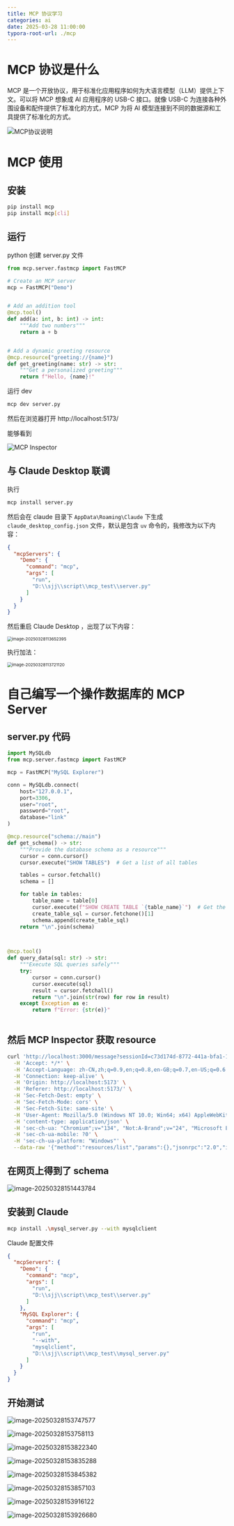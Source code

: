 ```yaml
---
title: MCP 协议学习
categories: ai
date: 2025-03-28 11:00:00
typora-root-url: ./mcp
---
```


# MCP 协议是什么

MCP 是一个开放协议，用于标准化应用程序如何为大语言模型（LLM）提供上下文。可以将 MCP 想象成 AI 应用程序的 USB-C 接口。就像 USB-C 为连接各种外围设备和配件提供了标准化的方式，MCP 为将 AI 模型连接到不同的数据源和工具提供了标准化的方式。

![MCP协议说明](f92b54d519822246291cc942866d4db.png)



# MCP 使用

## 安装

```bash
pip install mcp
pip install mcp[cli]
```



## 运行

python 创建 server.py 文件

```python
from mcp.server.fastmcp import FastMCP

# Create an MCP server
mcp = FastMCP("Demo")


# Add an addition tool
@mcp.tool()
def add(a: int, b: int) -> int:
    """Add two numbers"""
    return a + b


# Add a dynamic greeting resource
@mcp.resource("greeting://{name}")
def get_greeting(name: str) -> str:
    """Get a personalized greeting"""
    return f"Hello, {name}!"
```



运行 dev

```bash
mcp dev server.py
```



然后在浏览器打开 http://localhost:5173/

能够看到

![MCP Inspector](/image-20250328113411422.png)



## 与 Claude Desktop 联调

执行

```bash
mcp install server.py
```

然后会在 claude 目录下 `AppData\Roaming\Claude` 下生成 `claude_desktop_config.json` 文件，默认是包含 `uv` 命令的，我修改为以下内容：

```json
{
  "mcpServers": {
    "Demo": {
      "command": "mcp",
      "args": [
        "run",
        "D:\\sjj\\script\\mcp_test\\server.py"
      ]
    }
  }
}
```

然后重启 Claude Desktop ，出现了以下内容：

<img src="/image-20250328113652395.png" alt="image-20250328113652395" style="zoom:67%;" />



执行加法：

<img src="/image-20250328113721120.png" alt="image-20250328113721120" style="zoom:67%;" />



# 自己编写一个操作数据库的 MCP Server

## server.py 代码

```python
import MySQLdb
from mcp.server.fastmcp import FastMCP

mcp = FastMCP("MySQL Explorer")

conn = MySQLdb.connect(
    host="127.0.0.1",
    port=3306,
    user="root",
    password="root",
    database="link"
)

@mcp.resource("schema://main")
def get_schema() -> str:
    """Provide the database schema as a resource"""
    cursor = conn.cursor()
    cursor.execute("SHOW TABLES")  # Get a list of all tables

    tables = cursor.fetchall()
    schema = []

    for table in tables:
        table_name = table[0]
        cursor.execute(f"SHOW CREATE TABLE `{table_name}`")  # Get the create statement for each table
        create_table_sql = cursor.fetchone()[1]
        schema.append(create_table_sql)
    return "\n".join(schema)



@mcp.tool()
def query_data(sql: str) -> str:
    """Execute SQL queries safely"""
    try:
        cursor = conn.cursor()
        cursor.execute(sql)
        result = cursor.fetchall()
        return "\n".join(str(row) for row in result)
    except Exception as e:
        return f"Error: {str(e)}"
    

```



## 然后 MCP Inspector 获取 resource

```bash
curl 'http://localhost:3000/message?sessionId=c73d174d-8772-441a-bfa1-1771ad358aa1' \
  -H 'Accept: */*' \
  -H 'Accept-Language: zh-CN,zh;q=0.9,en;q=0.8,en-GB;q=0.7,en-US;q=0.6' \
  -H 'Connection: keep-alive' \
  -H 'Origin: http://localhost:5173' \
  -H 'Referer: http://localhost:5173/' \
  -H 'Sec-Fetch-Dest: empty' \
  -H 'Sec-Fetch-Mode: cors' \
  -H 'Sec-Fetch-Site: same-site' \
  -H 'User-Agent: Mozilla/5.0 (Windows NT 10.0; Win64; x64) AppleWebKit/537.36 (KHTML, like Gecko) Chrome/134.0.0.0 Safari/537.36 Edg/134.0.0.0' \
  -H 'content-type: application/json' \
  -H 'sec-ch-ua: "Chromium";v="134", "Not:A-Brand";v="24", "Microsoft Edge";v="134"' \
  -H 'sec-ch-ua-mobile: ?0' \
  -H 'sec-ch-ua-platform: "Windows"' \
  --data-raw '{"method":"resources/list","params":{},"jsonrpc":"2.0","id":1}'
```



## 在网页上得到了 schema

![image-20250328151443784](/image-20250328151443784.png)



## 安装到 Claude

```bash
mcp install .\mysql_server.py --with mysqlclient
```



Claude 配置文件

```json
{
  "mcpServers": {
    "Demo": {
      "command": "mcp",
      "args": [
        "run",
        "D:\\sjj\\script\\mcp_test\\server.py"
      ]
    },
    "MySQL Explorer": {
      "command": "mcp",
      "args": [
        "run",
        "--with",
        "mysqlclient",
        "D:\\sjj\\script\\mcp_test\\mysql_server.py"
      ]
    }
  }
}
```



## 开始测试

<img src="/image-20250328153747577.png" alt="image-20250328153747577"  />

![image-20250328153758113](/image-20250328153758113.png)

![image-20250328153822340](/image-20250328153822340.png)

![image-20250328153835288](/image-20250328153835288.png)

![image-20250328153845382](/image-20250328153845382.png)

![image-20250328153857103](/image-20250328153857103.png)

![image-20250328153916122](/image-20250328153916122.png)

![image-20250328153926680](/image-20250328153926680.png)
